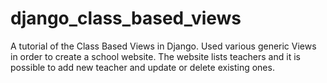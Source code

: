 # django_class_based_views
A tutorial of the Class Based Views in Django. Used various generic Views in order to create a school website.
The website lists teachers and it is possible to add new teacher and update or delete existing ones.
